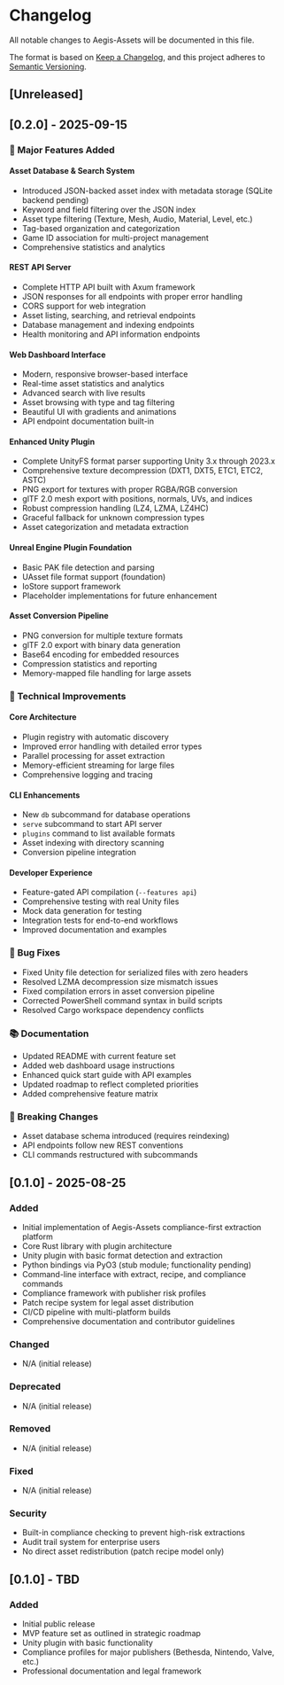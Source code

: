 # Changelog

All notable changes to Aegis-Assets will be documented in this file.

The format is based on [Keep a Changelog](https://keepachangelog.com/en/1.0.0/),
and this project adheres to [Semantic Versioning](https://semver.org/spec/v2.0.0.html).

## [Unreleased]

## [0.2.0] - 2025-09-15

### 🚀 Major Features Added

#### **Asset Database & Search System**
- Introduced JSON-backed asset index with metadata storage (SQLite backend pending)
- Keyword and field filtering over the JSON index
- Asset type filtering (Texture, Mesh, Audio, Material, Level, etc.)
- Tag-based organization and categorization
- Game ID association for multi-project management
- Comprehensive statistics and analytics

#### **REST API Server**
- Complete HTTP API built with Axum framework
- JSON responses for all endpoints with proper error handling
- CORS support for web integration
- Asset listing, searching, and retrieval endpoints
- Database management and indexing endpoints
- Health monitoring and API information endpoints

#### **Web Dashboard Interface**
- Modern, responsive browser-based interface
- Real-time asset statistics and analytics
- Advanced search with live results
- Asset browsing with type and tag filtering
- Beautiful UI with gradients and animations
- API endpoint documentation built-in

#### **Enhanced Unity Plugin**
- Complete UnityFS format parser supporting Unity 3.x through 2023.x
- Comprehensive texture decompression (DXT1, DXT5, ETC1, ETC2, ASTC)
- PNG export for textures with proper RGBA/RGB conversion
- glTF 2.0 mesh export with positions, normals, UVs, and indices
- Robust compression handling (LZ4, LZMA, LZ4HC)
- Graceful fallback for unknown compression types
- Asset categorization and metadata extraction

#### **Unreal Engine Plugin Foundation**
- Basic PAK file detection and parsing
- UAsset file format support (foundation)
- IoStore support framework
- Placeholder implementations for future enhancement

#### **Asset Conversion Pipeline**
- PNG conversion for multiple texture formats
- glTF 2.0 export with binary data generation
- Base64 encoding for embedded resources
- Compression statistics and reporting
- Memory-mapped file handling for large assets

### 🔧 Technical Improvements

#### **Core Architecture**
- Plugin registry with automatic discovery
- Improved error handling with detailed error types
- Parallel processing for asset extraction
- Memory-efficient streaming for large files
- Comprehensive logging and tracing

#### **CLI Enhancements**
- New `db` subcommand for database operations
- `serve` subcommand to start API server
- `plugins` command to list available formats
- Asset indexing with directory scanning
- Conversion pipeline integration

#### **Developer Experience**
- Feature-gated API compilation (`--features api`)
- Comprehensive testing with real Unity files
- Mock data generation for testing
- Integration tests for end-to-end workflows
- Improved documentation and examples

### 🐛 Bug Fixes
- Fixed Unity file detection for serialized files with zero headers
- Resolved LZMA decompression size mismatch issues
- Fixed compilation errors in asset conversion pipeline
- Corrected PowerShell command syntax in build scripts
- Resolved Cargo workspace dependency conflicts

### 📚 Documentation
- Updated README with current feature set
- Added web dashboard usage instructions
- Enhanced quick start guide with API examples
- Updated roadmap to reflect completed priorities
- Added comprehensive feature matrix

### 🔄 Breaking Changes
- Asset database schema introduced (requires reindexing)
- API endpoints follow new REST conventions
- CLI commands restructured with subcommands

## [0.1.0] - 2025-08-25

### Added
- Initial implementation of Aegis-Assets compliance-first extraction platform
- Core Rust library with plugin architecture
- Unity plugin with basic format detection and extraction
- Python bindings via PyO3 (stub module; functionality pending)
- Command-line interface with extract, recipe, and compliance commands
- Compliance framework with publisher risk profiles
- Patch recipe system for legal asset distribution
- CI/CD pipeline with multi-platform builds
- Comprehensive documentation and contributor guidelines

### Changed
- N/A (initial release)

### Deprecated
- N/A (initial release)

### Removed
- N/A (initial release)

### Fixed
- N/A (initial release)

### Security
- Built-in compliance checking to prevent high-risk extractions
- Audit trail system for enterprise users
- No direct asset redistribution (patch recipe model only)

## [0.1.0] - TBD

### Added
- Initial public release
- MVP feature set as outlined in strategic roadmap
- Unity plugin with basic functionality
- Compliance profiles for major publishers (Bethesda, Nintendo, Valve, etc.)
- Professional documentation and legal framework
